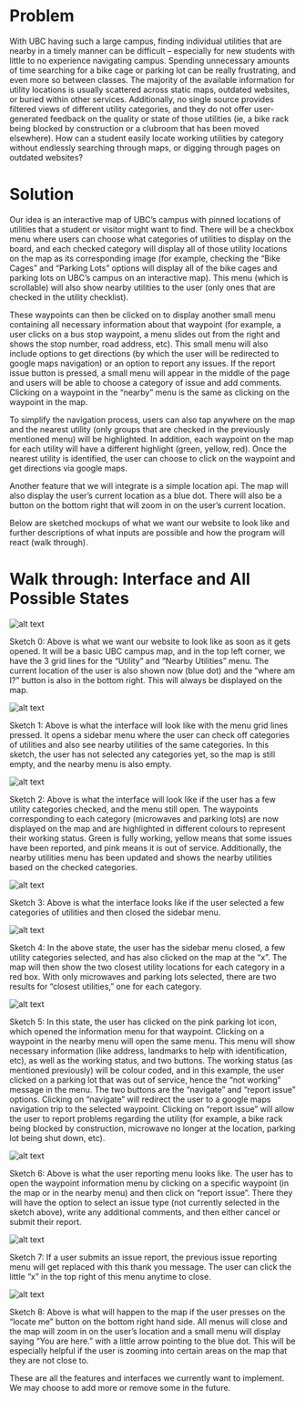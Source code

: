 # Problem

With UBC having such a large campus, finding individual utilities that are nearby in a timely manner can be difficult – especially for new students with little to no experience navigating campus. Spending unnecessary amounts of time searching for a bike cage or parking lot can be really frustrating, and even more so between classes. The majority of the available information for utility locations is usually scattered across static maps, outdated websites, or buried within other services. Additionally, no single source provides filtered views of different utility categories, and they do not offer user-generated feedback on the quality or state of those utilities (ie, a bike rack being blocked by construction or a clubroom that has been moved elsewhere). How can a student easily locate working utilities by category without endlessly searching through maps, or digging through pages on outdated websites?

# Solution

Our idea is an interactive map of UBC’s campus with pinned locations of utilities that a student or visitor might want to find. There will be a checkbox menu where users can choose what categories of utilities to display on the board, and each checked category will display all of those utility locations on the map as its corresponding image (for example, checking the “Bike Cages” and “Parking Lots” options will display all of the bike cages and parking lots on UBC’s campus on an interactive map). This menu (which is scrollable) will also show nearby utilities to the user (only ones that are checked in the utility checklist). 

These waypoints can then be clicked on to display another small menu containing all necessary information about that waypoint (for example, a user clicks on a bus stop waypoint, a menu slides out from the right and shows the stop number, road address, etc). This small menu will also include options to get directions (by which the user will be redirected to google maps navigation) or an option to report any issues. If the report issue button is pressed, a small menu will appear in the middle of the page and users will be able to choose a category of issue and add comments. Clicking on a waypoint in the “nearby” menu is the same as clicking on the waypoint in the map. 

To simplify the navigation process, users can also tap anywhere on the map and the nearest utility (only groups that are checked in the previously mentioned menu) will be highlighted. In addition, each waypoint on the map for each utility will have a different highlight (green, yellow, red). Once the nearest utility is identified, the user can choose to click on the waypoint and get directions via google maps. 

Another feature that we will integrate is a simple location api. The map will also display the user’s current location as a blue dot. There will also be a button on the bottom right that will zoom in on the user’s current location.

Below are sketched mockups of what we want our website to look like and further descriptions of what inputs are possible and how the program will react (walk through).


# Walk through: Interface and All Possible States
![alt text](imgs/image.png)

Sketch 0: Above is what we want our website to look like as soon as it gets opened. It will be a basic UBC campus map, and in the top left corner, we have the 3 grid lines for the “Utility” and “Nearby Utilities” menu.  The current location of the user is also shown now (blue dot) and the “where am I?” button is also in the bottom right. This will always be displayed on the map.

![alt text](imgs/image-1.png)

Sketch 1: Above is what the interface will look like with the menu grid lines pressed. It opens a sidebar menu where the user can check off categories of utilities and also see nearby utilities of the same categories. In this sketch, the user has not selected any categories yet, so the map is still empty, and the nearby menu is also empty.

![alt text](imgs/image-2.png)

Sketch 2: Above is what the interface will look like if the user has a few utility categories checked, and the menu still open. The waypoints corresponding to each category (microwaves and parking lots) are now displayed on the map and are highlighted in different colours to represent their working status. Green is fully working, yellow means that some issues have been reported, and pink means it is out of service. Additionally, the nearby utilities menu has been updated and shows the nearby utilities based on the checked categories.

![alt text](imgs/image-3.png)

Sketch 3: Above is what the interface looks like if the user selected a few categories of utilities and then closed the sidebar menu.

![alt text](imgs/image-4.png)

Sketch 4: In the above state, the user has the sidebar menu closed, a few utility categories selected, and has also clicked on the map at the “x”. The map will then show the two closest utility locations for each category in a red box. With only microwaves and parking lots selected, there are two results for “closest utilities,” one for each category. 

![alt text](imgs/image-5.png)

Sketch 5: In this state, the user has clicked on the pink parking lot icon, which opened the information menu for that waypoint. Clicking on a waypoint in the nearby menu will open the same menu. This menu will show necessary information (like address, landmarks to help with identification, etc), as well as the working status, and two buttons. The working status (as mentioned previously) will be colour coded, and in this example, the user clicked on a parking lot that was out of service, hence the “not working” message in the menu. The two buttons are the “navigate” and “report issue” options. Clicking on “navigate” will redirect the user to a google maps navigation trip to the selected waypoint. Clicking on “report issue” will allow the user to report problems regarding the utility (for example, a bike rack being blocked by construction, microwave no longer at the location, parking lot being shut down, etc). 

![alt text](imgs/image-6.png)

Sketch 6: Above is what the user reporting menu looks like. The user has to open the waypoint information menu by clicking on a specific waypoint (in the map or in the nearby menu) and then click on “report issue”. There they will have the option to select an issue type (not currently selected in the sketch above), write any additional comments, and then either cancel or submit their report.

![alt text](imgs/image-7.png)

Sketch 7: If a user submits an issue report, the previous issue reporting menu will get replaced with this thank you message. The user can click the little “x” in the top right of this menu anytime to close. 

![alt text](imgs/image-8.png)

Sketch 8: Above is what will happen to the map if the user presses on the “locate me” button on the bottom right hand side. All menus will close and the map will zoom in on the user’s location and a small menu will display saying “You are here.” with a little arrow pointing to the blue dot. This will be especially helpful if the user is zooming into certain areas on the map that they are not close to.

These are all the features and interfaces we currently want to implement. We may choose to add more or remove some in the future.
